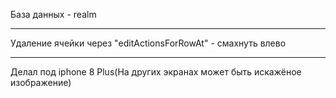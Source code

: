 База данных - realm
***
Удаление ячейки через "editActionsForRowAt" - смахнуть влево
***
Делал под iphone 8 Plus(На других экранах может быть искажёное изображение)
